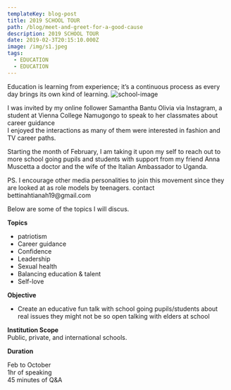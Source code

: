 ```yaml
---
templateKey: blog-post
title: 2019 SCHOOL TOUR
path: /blog/meet-and-greet-for-a-good-cause
description: 2019 SCHOOL TOUR
date: 2019-02-3T20:15:10.000Z
image: /img/s1.jpeg
tags:
  - EDUCATION
  - EDUCATION
---
```

Education is learning from experience; it’s a continuous process as every day brings its own kind of learning.
![school-image](/img/s2.jpeg)
<p>
    I was invited by my online follower Samantha Bantu Olivia via Instagram, a student at Vienna College Namugongo to speak to her classmates about career guidance
<br>
    I enjoyed the interactions as many of them were interested in fashion and TV career paths.
</p>
<p>
    Starting the month of February, I am taking it upon my self to reach out to more school going pupils and students with support from my friend Anna Muscetta a doctor and the wife of the Italian Ambassador to Uganda.
</p>
<p>
    PS. I encourage other media personalities to join this movement since they are looked at as role models by teenagers. contact bettinahtianah19@gmail.com
</p>
</p>
    Below are some of the topics I will discus.
</p>
<p>
    <strong>Topics</strong>
</p>
<ul>
    <li>patriotism</li>
    <li>Career guidance</li>
    <li>Confidence</li>
    <li>Leadership</li>
    <li>Sexual health</li>
    <li>Balancing education & talent</li>
    <li>Self-love</li>
</ul>
<p>
    <strong>Objective</strong>
</p>
<ul>
    <li>
        Create an educative fun talk with school going pupils/students about real issues they might not be so open talking with elders at school
    </li>
</ul>
<p>
    <strong>Institution Scope </strong>
    <br>
    Public, private, and international schools.
</p>
<p>
    <strong>Duration</strong>
</p>
<p style="text-align:left">
    Feb to October
    <br>
    1hr of speaking 
    <br>
    45 minutes of Q&A
</p>
<p>
    <br>
</p>